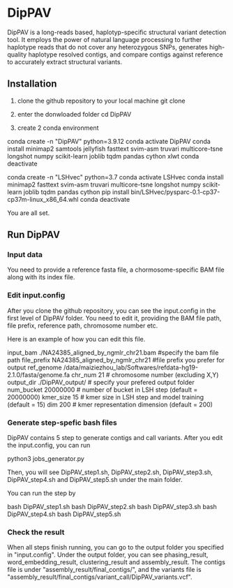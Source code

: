 # DipPAV

DipPAV is a long-reads based, haplotyp-specific structural variant detection tool. It employs the power of natural language processing to further haplotype reads that do not cover any heterozygous SNPs, generates high-quality haplotype resolved contigs, and compare contigs against reference to accurately extract structural variants.



## Installation

1. clone the github repository to your local machine
git clone

2. enter the donwloaded folder
cd DipPAV

4. create 2 conda environment


conda create -n "DipPAV" python=3.9.12
conda activate DipPAV
conda install minimap2 samtools jellyfish fasttext svim-asm truvari multicore-tsne longshot numpy scikit-learn joblib tqdm pandas cython xlwt
conda deactivate

conda create -n "LSHvec" python=3.7
conda activate LSHvec
conda install minimap2 fasttext svim-asm truvari multicore-tsne longshot numpy scikit-learn joblib tqdm pandas cython
pip install bin/LSHvec/pysparc-0.1-cp37-cp37m-linux_x86_64.whl
conda deactivate

You are all set.

## Run DipPAV

### Input data

You need to provide a reference fasta file, a chormosome-specific BAM file along with its index file.

### Edit input.config

After you clone the github repository, you can see the input.config in the first level of DipPAV folder. You need to edit it, providing the BAM file path, file prefix, reference path, chromosome number etc.

Here is an example of how you can edit this file.

input_bam  ./NA24385_aligned_by_ngmlr_chr21.bam  #specify the bam file path
file_prefix  NA24385_aligned_by_ngmlr_chr21 #file prefix you prefer for output
ref_genome  /data/maiziezhou_lab/Softwares/refdata-hg19-2.1.0/fasta/genome.fa
chr_num  21  # chromosome number (excluding X,Y)
output_dir  ./DipPAV_output/ # specify your prefered output folder
num_bucket  20000000  # number of bucket in LSH step (default = 20000000)
kmer_size 15 # kmer size in LSH step and model training (default = 15)
dim  200  # kmer representation dimension (default = 200)

### Generate step-spefic bash files

DipPAV contains 5 step to generate contigs and call variants. After you edit the input.config, you can run 

python3 jobs_generator.py

Then, you will see DipPAV_step1.sh, DipPAV_step2.sh, DipPAV_step3.sh, DipPAV_step4.sh and DipPAV_step5.sh under the main folder.

You can run the step by 

bash DipPAV_step1.sh
bash DipPAV_step2.sh
bash DipPAV_step3.sh
bash DipPAV_step4.sh
bash DipPAV_step5.sh


### Check the result

When all steps finish running, you can go to the output folder you specified in "input.config". Under the output folder, you can see phasing_result, word_embedding_result, clustering_result and assembly_result. The contigs file is under "assembly_result/final_contigs/", and the variants file is "assembly_result/final_contigs/variant_call/DipPAV_variants.vcf".




